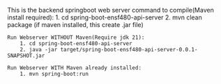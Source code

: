 This is the backend springboot web server
    command to compile(Maven install required):
        1. cd spring-boot-ensf480-api-server
        2. mvn clean package (if maven installed, this create .jar file)

    Run Webserver WITHOUT Maven(Require jdk 21):
        1. cd spring-boot-ensf480-api-server
        2. java -jar target/spring-boot-ensf480-api-server-0.0.1-SNAPSHOT.jar

    Run Webserver WITH Maven already installed:
        1. mvn spring-boot:run